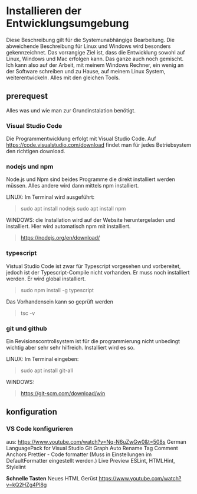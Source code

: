 # Installieren der Entwicklungsumgebung

Diese Beschreibung gilt für die Systemunabhängige Bearbeitung. Die abweichende Beschreibung für Linux und Windows wird besonders gekennzeichnet. Das vorrangige Ziel ist, dass die Entwicklung sowohl auf Linux, Windows und Mac erfolgen kann. Das ganze auch noch gemischt. Ich kann also auf der Arbeit, mit meinem Windows Rechner, ein wenig an der Software schreiben und zu Hause, auf meinem Linux System, weiterentwickeln. Alles mit den gleichen Tools.

## prerequest

Alles was und wie man zur Grundinstalation benötigt.

### Visual Studio Code
Die Programmentwicklung erfolgt mit Visual Studio Code. Auf https://code.visualstudio.com/download findet man für jedes Betriebsystem den richtigen download.

### nodejs und npm
Node.js und Npm sind beides Programme die direkt installiert werden müssen. Alles andere wird dann mittels npm installiert.

LINUX: 
Im Terminal wird ausgeführt: 
> sudo apt install nodejs 
> sudo apt install npm

WINDOWS:
die Installation wird auf der Website heruntergeladen und installiert. Hier wird automatisch npm mit installiert.
> https://nodejs.org/en/download/

### typescript
Vistual Studio Code ist zwar für Typescript vorgesehen und vorbereitet, jedoch ist der Typescript-Compile nicht vorhanden. Er muss noch installiert werden. Er wird global installiert.
> sudo npm install -g typescript

Das Vorhandensein kann so geprüft werden
> tsc -v

### git und github
Ein Revisionscontrollsystem ist für die programmierung nicht unbedingt wichtig aber sehr sehr hilfreich. Installiert wird es so.

LINUX:
Im Terminal eingeben:
> sudo apt install git-all

WINDOWS:
> https://git-scm.com/download/win


## konfiguration

### VS Code konfigurieren

aus: https://www.youtube.com/watch?v=Nq-N6uZwGw0&t=508s
German LanguagePack for Visual Studio
Git Graph
Auto Rename Tag
Comment Anchors
Prettier - Code formatter  (Muss in Einstellungen im DefaultFormatter eingestellt werden.)
Live Preview
ESLint, HTMLHint, Stylelint


**Schnelle Tasten**
Neues HTML Gerüst
https://www.youtube.com/watch?v=kQ2HZg4Pl8g

